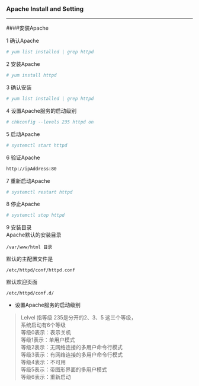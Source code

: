 ### Apache Install and Setting
***
####安装Apache

1 确认Apache
``` sh
# yum list installed | grep httpd
```

2 安装Apache
``` sh
# yum install httpd
```

3 确认安装
``` sh
# yum list installed | grep httpd
```
4 设置Apache服务的启动级别
``` sh
# chkconfig --levels 235 httpd on
```
5 启动Apache
``` sh
# systemctl start httpd
```
6 验证Apache
``` sh
http://ipAddress:80
```
7 重新启动Apache
``` sh
# systemctl restart httpd
```
8 停止Apache
``` sh
# systemctl stop httpd
```
9 安装目录  
Apache默认的安装目录
```
/var/www/html 目录  
```
默认的主配置文件是
```
/etc/httpd/conf/httpd.conf
```
默认欢迎页面
```
/etc/httpd/conf.d/
```

* 设置Apache服务的启动级别  
> Lelvel 指等级 235是分开的2、3、5 这三个等级，  
> 系统启动有6个等级  
> 等级0表示：表示关机  
> 等级1表示：单用户模式  
> 等级2表示：无网络连接的多用户命令行模式  
> 等级3表示：有网络连接的多用户命令行模式  
> 等级4表示：不可用  
> 等级5表示：带图形界面的多用户模式  
> 等级6表示：重新启动  
